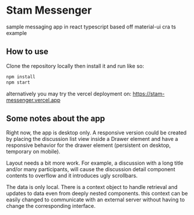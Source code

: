 # Stam Messenger
sample messaging app in react typescript
based off material-ui cra ts example
## How to use

Clone the repository locally then install it and run like so:

```bash
npm install
npm start
```
alternatively you may try the vercel deployment on: https://stam-messenger.vercel.app
## Some notes about the app

Right now, the app is desktop only. A responsive version could be created by placing the discussion list view inside a Drawer element and have a responsive behavior for the drawer element (persistent on desktop, temporary on mobile).

Layout needs a bit more work. For example, a discussion with a long title and/or many participants, will cause the discussion detail component contents to overflow and it introduces ugly scrollbars.

The data is only local. There is a context object to handle retrieval and updates to data even from deeply nested components. this context can be easily changed to communicate with an external server without having to change the corresponding interface.





